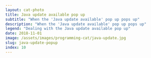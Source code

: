 ```yaml
---
layout: cat-photo
title: Java update available pop up
subtitle: "When the 'Java update available' pop up pops up"
description: "When the 'Java update available' pop up pops up"
legend: "Dealing with the Java update available pop up"
date: 2018-11-01
image: /assets/images/programming-cat/java-update.jpg
slug: java-update-popup
index: 10
---
```

